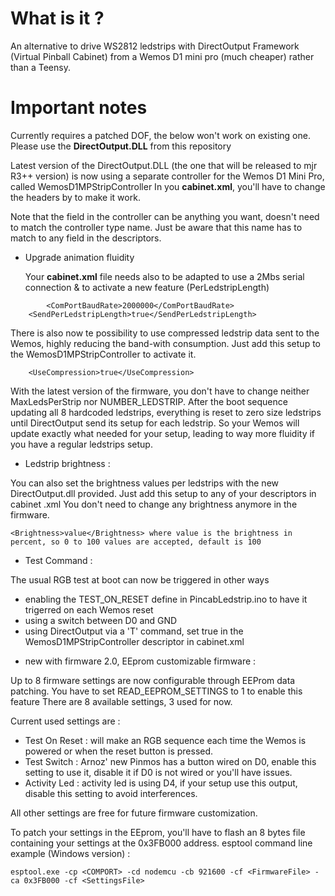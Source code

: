 # What is it ?
An alternative to drive WS2812 ledstrips with DirectOutput Framework (Virtual Pinball Cabinet) from a Wemos D1 mini pro (much cheaper) rather than a Teensy.

# Important notes
Currently requires a patched DOF, the below won't work on existing one. Please use the **DirectOutput.DLL** from this repository

Latest version of the DirectOutput.DLL (the one that will be released to mjr R3++ version) is now using a separate controller for the Wemos D1 Mini Pro, called WemosD1MPStripController
In you **cabinet.xml**, you'll have to change the <TeensyStripController></TeesyStripController> headers by <WemosD1MPStripController></WemosD1MPStripController> to make it work.

Note that the <Name> field in the controller can be anything you want, doesn't need to match the controller type name.
Just be aware that this name has to match to any <OutputControllerName> field in the <LedStrip> descriptors.

* Upgrade animation fluidity

	Your **cabinet.xml** file needs also to be adapted to use a 2Mbs serial connection & to activate a new feature (PerLedstripLength)
```
    	<ComPortBaudRate>2000000</ComPortBaudRate>
	<SendPerLedstripLength>true</SendPerLedstripLength>
```
There is also now te possibility to use compressed ledstrip data sent to the Wemos, highly reducing the band-with consumption.
Just add this setup to the WemosD1MPStripController to activate it.
```
	<UseCompression>true</UseCompression>
```	
With the latest version of the firmware, you don't have to change neither MaxLedsPerStrip nor NUMBER_LEDSTRIP.
After the boot sequence updating all 8 hardcoded ledstrips, everything is reset to zero size ledstrips until DirectOutput send its setup for each ledstrip.
So your Wemos will update exactly what needed for your setup, leading to way more fluidity if you have a regular ledstrips setup.

* Ledstrip brightness :
	
You can also set the brightness values per ledstrips with the new DirectOutput.dll provided.
Just add this setup to any of your <LedStrip> descriptors in cabinet .xml
You don't need to change any brightness anymore in the firmware.
```
<Brightness>value</Brightness> where value is the brightness in percent, so 0 to 100 values are accepted, default is 100
```	
* Test Command : 

The usual RGB test at boot can now be triggered in other ways
- enabling the TEST_ON_RESET define in PincabLedstrip.ino to have it trigerred on each Wemos reset
- using a switch between D0 and GND
- using DirectOutput via a 'T' command, set <TestOnConnect>true</TestOnConnect> in the WemosD1MPStripController descriptor in cabinet.xml

* new with firmware 2.0, EEprom customizable firmware :

Up to 8 firmware settings are now configurable through EEProm data patching.
You have to set READ_EEPROM_SETTINGS to 1 to enable this feature
There are 8 available settings, 3 used for now.

Current used settings are : 
-	Test On Reset : will make an RGB sequence each time the Wemos is powered or when the reset button is pressed.
- 	Test Switch : Arnoz' new Pinmos has a button wired on D0, enable this setting to use it, disable it if D0 is not wired or you'll have issues.
-	Activity Led : activity led is using D4, if your setup use this output, disable this setting to avoid interferences.

All other settings are free for future firmware customization.

To patch your settings in the EEprom, you'll have to flash an 8 bytes file containing your settings at the 0x3FB000 address.
esptool command line example (Windows version) : 
```
esptool.exe -cp <COMPORT> -cd nodemcu -cb 921600 -cf <FirmwareFile> -ca 0x3FB000 -cf <SettingsFile>
```
